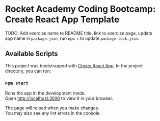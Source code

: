 # Rocket Academy Coding Bootcamp: Create React App Template

TODO: Add exercise name to README title, link to exercise page, update app name in `package.json`, run `npm i` to update `package-lock.json`.

## Available Scripts

This project was bootstrapped with [Create React App](https://github.com/facebook/create-react-app). In the project directory, you can run:

### `npm start`

Runs the app in the development mode.\
Open [http://localhost:3000](http://localhost:3000) to view it in your browser.

The page will reload when you make changes.\
You may also see any lint errors in the console.
